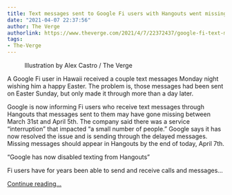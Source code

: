 ```yaml
---
title: Text messages sent to Google Fi users with Hangouts went missing last week
date: "2021-04-07 22:37:56"
author: The Verge
authorlink: https://www.theverge.com/2021/4/7/22372437/google-fi-text-message-delays-hangouts-shutdown
tags:
- The-Verge
---
```

<figure>
      <img alt="" src="https://cdn.vox-cdn.com/thumbor/jRW9YUGdVb_9LAGEBKxFyGe8gqg=/0x0:2040x1360/1310x873/cdn.vox-cdn.com/uploads/chorus_image/image/69092218/acastro_210104_1777_google_0001.0.jpg" />
        <figcaption>Illustration by Alex Castro / The Verge</figcaption>
    </figure>

  <p id="pwlPyW">A Google Fi user in Hawaii received a couple text messages Monday night wishing him a happy Easter. The problem is, those messages had been sent on Easter Sunday, but only made it through more than a day later.</p>
<p id="bSQ6XV">Google is now informing Fi users who receive text messages through Hangouts that messages sent to them may have gone missing between March 31st and April 5th. The company said there was a service “interruption” that impacted “a small number of people.” Google says it has now resolved the issue and is sending through the delayed messages. Missing messages should appear in Hangouts by the end of today, April 7th.</p>
<div class="c-float-right"><aside id="Hdcy2S"><q>Google has now disabled texting from Hangouts</q></aside></div>
<p id="20M2IH">Fi users have for years been able to send and receive calls and messages...</p>
  <p>
    <a href="https://www.theverge.com/2021/4/7/22372437/google-fi-text-message-delays-hangouts-shutdown">Continue reading&hellip;</a>
  </p>